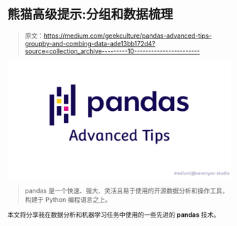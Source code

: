 # 熊猫高级提示:分组和数据梳理

> 原文：<https://medium.com/geekculture/pandas-advanced-tips-groupby-and-combing-data-ade13bb172d4?source=collection_archive---------10----------------------->

![](img/b8d6256cd388ed0eb456957bfbb1a105.png)

> pandas 是一个快速、强大、灵活且易于使用的开源数据分析和操作工具，构建于 Python 编程语言之上。

本文将分享我在数据分析和机器学习任务中使用的一些先进的 **pandas** 技术。